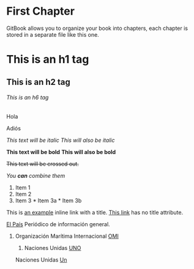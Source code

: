 # First Chapter

GitBook allows you to organize your book into chapters, each chapter is stored in a separate file like this one.

# This is an h1 tag
## This is an h2 tag
###### This is an h6 tag 

Hola

Adiós

*This text will be italic* _This will also be italic_

  **This text will be bold** __This will also be bold__ 
  
  ~~This text will be crossed out.~~ 
  
  _You **can** combine them_ 
  
  1. Item 1 
  2. Item 2
  3. Item 3 
    * Item 3a 
    * Item 3b 
    
This is [an example](http://example.com/ "Title") inline link with a title. [This link](http://example.net/) has no title attribute. 
    
[El País](http://elpais.com/ "El País") Periódico de información general.
    
    
1. Organización Marítima Internacional [OMI](http://www.imo.org)
     1. Naciones Unidas [UNO](http://www.un.org/es)
     
     Naciones Unidas [Un](un)